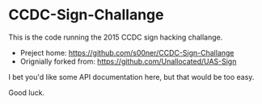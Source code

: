 CCDC-Sign-Challange
========

This is the code running the 2015 CCDC sign hacking challange.

- Preject home: https://github.com/s00ner/CCDC-Sign-Challange
- Orignially forked from: https://github.com/Unallocated/UAS-Sign

I bet you'd like some API documentation here, but that would be too easy.

Good luck.
